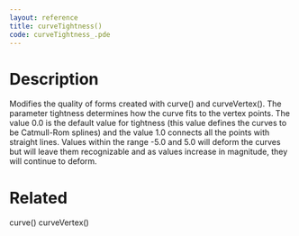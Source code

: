 ```yaml
---
layout: reference
title: curveTightness()
code: curveTightness_.pde
---
```


# Description

Modifies the quality of forms created with curve() and curveVertex(). The parameter tightness determines how the curve fits to the vertex points. The value 0.0 is the default value for tightness (this value defines the curves to be Catmull-Rom splines) and the value 1.0 connects all the points with straight lines. Values within the range -5.0 and 5.0 will deform the curves but will leave them recognizable and as values increase in magnitude, they will continue to deform.

# Related

curve()
curveVertex()
